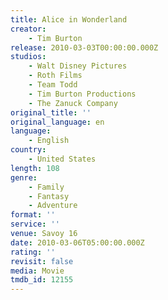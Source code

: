 ```yaml
---
title: Alice in Wonderland
creator:
    - Tim Burton
release: 2010-03-03T00:00:00.000Z
studios:
    - Walt Disney Pictures
    - Roth Films
    - Team Todd
    - Tim Burton Productions
    - The Zanuck Company
original_title: ''
original_language: en
language:
    - English
country:
    - United States
length: 108
genre:
    - Family
    - Fantasy
    - Adventure
format: ''
service: ''
venue: Savoy 16
date: 2010-03-06T05:00:00.000Z
rating: ''
revisit: false
media: Movie
tmdb_id: 12155
---
```




